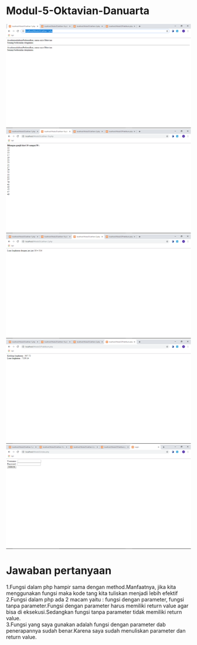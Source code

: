 # Modul-5-Oktavian-Danuarta
![alt text](https://github.com/Danuoke/Modul-5-Oktavian-Danuarta/blob/master/Modul5/Hasil/Screenshot%20(84).png)
![alt text](https://github.com/Danuoke/Modul-5-Oktavian-Danuarta/blob/master/Modul5/Hasil/Screenshot%20(85).png)
![alt text](https://github.com/Danuoke/Modul-5-Oktavian-Danuarta/blob/master/Modul5/Hasil/Screenshot%20(86).png)
![alt text](https://github.com/Danuoke/Modul-5-Oktavian-Danuarta/blob/master/Modul5/Hasil/Screenshot%20(87).png)
![alt text](https://github.com/Danuoke/Modul-5-Oktavian-Danuarta/blob/master/Modul5/Hasil/Screenshot%20(88).png)

<h1>Jawaban pertanyaan</h1>
1.Fungsi dalam php hampir sama dengan method.Manfaatnya, jika kita menggunakan fungsi maka kode tang kita tuliskan menjadi lebih efektif<br> 
2.Fungsi dalam php ada 2 macam yaitu : fungsi dengan parameter, fungsi tanpa parameter.Fungsi dengan parameter harus memiliki return value agar bisa di eksekusi.Sedangkan fungsi tanpa parameter tidak memiliki return value.<br>
3.Fungsi yang saya gunakan adalah fungsi dengan parameter dab penerapannya sudah benar.Karena saya sudah menuliskan parameter dan return value.
